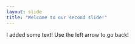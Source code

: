 ```yaml
---
layout: slide
title: "Welcome to our second slide!"
---
```

I added some text!
Use the left arrow to go back!
